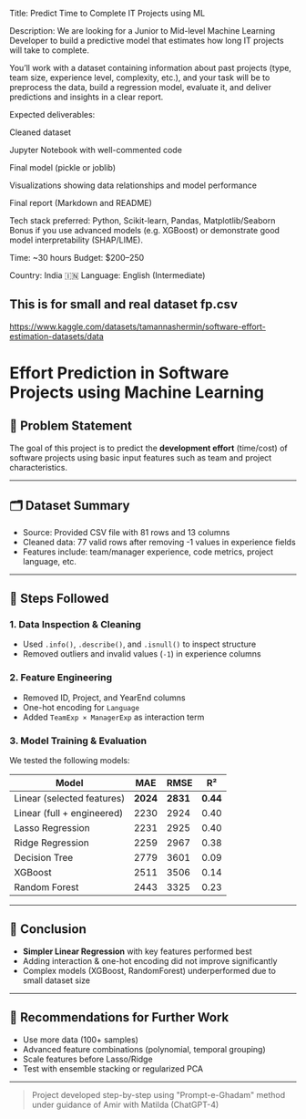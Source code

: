 Title:
Predict Time to Complete IT Projects using ML

Description:
We are looking for a Junior to Mid-level Machine Learning Developer to build a predictive model that estimates how long IT projects will take to complete.

You’ll work with a dataset containing information about past projects (type, team size, experience level, complexity, etc.), and your task will be to preprocess the data, build a regression model, evaluate it, and deliver predictions and insights in a clear report.

Expected deliverables:

Cleaned dataset

Jupyter Notebook with well-commented code

Final model (pickle or joblib)

Visualizations showing data relationships and model performance

Final report (Markdown and README)

Tech stack preferred: Python, Scikit-learn, Pandas, Matplotlib/Seaborn
Bonus if you use advanced models (e.g. XGBoost) or demonstrate good model interpretability (SHAP/LIME).

Time: ~30 hours
Budget: $200–250

Country: India 🇮🇳
Language: English (Intermediate)




## This is for small and real dataset fp.csv
https://www.kaggle.com/datasets/tamannashermin/software-effort-estimation-datasets/data


# Effort Prediction in Software Projects using Machine Learning

## 🧩 Problem Statement

The goal of this project is to predict the **development effort** (time/cost) of software projects using basic input features such as team and project characteristics.

---

## 🗂 Dataset Summary

* Source: Provided CSV file with 81 rows and 13 columns
* Cleaned data: 77 valid rows after removing -1 values in experience fields
* Features include: team/manager experience, code metrics, project language, etc.

---

## 🔧 Steps Followed

### 1. Data Inspection & Cleaning

* Used `.info()`, `.describe()`, and `.isnull()` to inspect structure
* Removed outliers and invalid values (`-1`) in experience columns

### 2. Feature Engineering

* Removed ID, Project, and YearEnd columns
* One-hot encoding for `Language`
* Added `TeamExp × ManagerExp` as interaction term

### 3. Model Training & Evaluation

We tested the following models:

| Model                      | MAE      | RMSE     | R²       |
| -------------------------- | -------- | -------- | -------- |
| Linear (selected features) | **2024** | **2831** | **0.44** |
| Linear (full + engineered) | 2230     | 2924     | 0.40     |
| Lasso Regression           | 2231     | 2925     | 0.40     |
| Ridge Regression           | 2259     | 2967     | 0.38     |
| Decision Tree              | 2779     | 3601     | 0.09     |
| XGBoost                    | 2511     | 3506     | 0.14     |
| Random Forest              | 2443     | 3325     | 0.23     |

---

## 📌 Conclusion

* **Simpler Linear Regression** with key features performed best
* Adding interaction & one-hot encoding did not improve significantly
* Complex models (XGBoost, RandomForest) underperformed due to small dataset size

---

## 🚀 Recommendations for Further Work

* Use more data (100+ samples)
* Advanced feature combinations (polynomial, temporal grouping)
* Scale features before Lasso/Ridge
* Test with ensemble stacking or regularized PCA

---

> Project developed step-by-step using "Prompt-e-Ghadam" method under guidance of Amir with Matilda (ChatGPT-4)
